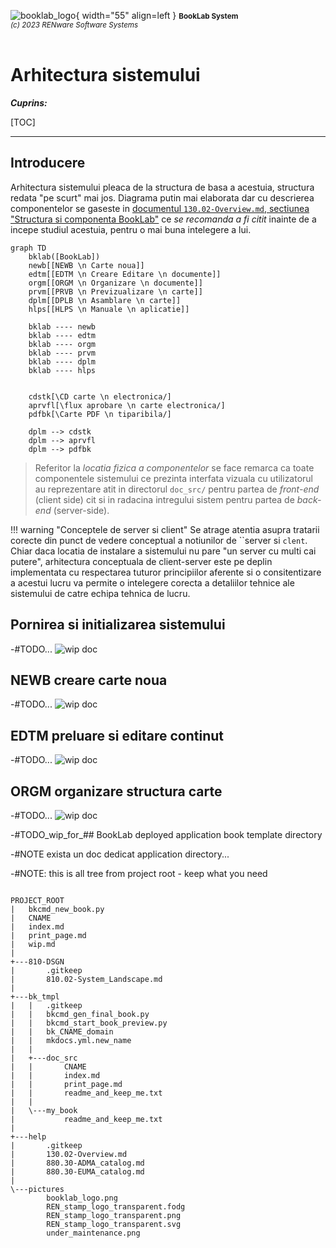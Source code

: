 ![booklab_logo](../pictures/booklab_logo.png){ width="55" align=left }
<small markdown>**BookLab System**<br>
*(c) 2023 RENware Software Systems*
</small><br><br>


# Arhitectura sistemului



***Cuprins:***

[TOC]

***




## Introducere

Arhitectura sistemului pleaca de la structura de basa a acestuia, structura redata "pe scurt" mai jos. Diagrama putin mai elaborata dar cu descrierea componentelor se gaseste in [documentul `130.02-Overview.md`, sectiunea "Structura si componenta BookLab"](../help/130.02-Overview.md#structura-si-componenta-booklab) ce *se recomanda a fi citit* inainte de a incepe studiul acestuia, pentru o mai buna intelegere a lui.


``` mermaid
graph TD
    bklab([BookLab])
    newb[[NEWB \n Carte noua]]
    edtm[[EDTM \n Creare Editare \n documente]]
    orgm[[ORGM \n Organizare \n documente]]
    prvm[[PRVB \n Previzualizare \n carte]]
    dplm[[DPLB \n Asamblare \n carte]]
    hlps[[HLPS \n Manuale \n aplicatie]]

    bklab ---- newb
    bklab ---- edtm
    bklab ---- orgm
    bklab ---- prvm
    bklab ---- dplm
    bklab ---- hlps


    cdstk[\CD carte \n electronica/]
    aprvfl[\flux aprobare \n carte electronica/]
    pdfbk[\Carte PDF \n tiparibila/]

    dplm --> cdstk
    dplm --> aprvfl
    dplm --> pdfbk
```

>Referitor la *locatia fizica a componentelor* se face remarca ca toate componentele sistemului ce prezinta interfata vizuala cu utilizatorul au reprezentare atit in directorul `doc_src/` pentru partea de *front-end* (client side) cit si in radacina intregului sistem pentru partea de *back-end* (server-side).


!!! warning "Conceptele de server si client"
    Se atrage atentia asupra tratarii corecte din punct de vedere conceptual a notiunilor de ``server  si `clent`. Chiar daca locatia de instalare a sistemului nu pare "un server cu multi cai putere", arhitectura conceptuala de client-server este pe deplin implementata cu respectarea tuturor principiilor aferente si o consitentizare a acestui lucru va permite o intelegere corecta a detaliilor tehnice ale sistemului de catre echipa tehnica de lucru.




## Pornirea si initializarea sistemului

-#TODO... ![wip doc](../pictures/under_maintenance.png)




## NEWB creare carte noua

-#TODO... ![wip doc](../pictures/under_maintenance.png)




## EDTM preluare si editare continut

-#TODO... ![wip doc](../pictures/under_maintenance.png)



## ORGM organizare structura carte

-#TODO... ![wip doc](../pictures/under_maintenance.png)









-#TODO_wip_for_## BookLab deployed application book template directory

-#NOTE exista un doc dedicat application directory...


-#NOTE: this is all tree from project root - keep what you need

```tree

PROJECT_ROOT
|   bkcmd_new_book.py
|   CNAME
|   index.md
|   print_page.md
|   wip.md
|   
+---810-DSGN
|       .gitkeep
|       810.02-System_Landscape.md
|       
+---bk_tmpl
|   |   .gitkeep
|   |   bkcmd_gen_final_book.py
|   |   bkcmd_start_book_preview.py
|   |   bk_CNAME_domain
|   |   mkdocs.yml.new_name
|   |   
|   +---doc_src
|   |       CNAME
|   |       index.md
|   |       print_page.md
|   |       readme_and_keep_me.txt
|   |       
|   \---my_book
|           readme_and_keep_me.txt
|           
+---help
|       .gitkeep
|       130.02-Overview.md
|       880.30-ADMA_catalog.md
|       880.30-EUMA_catalog.md
|       
\---pictures
        booklab_logo.png
        REN_stamp_logo_transparent.fodg
        REN_stamp_logo_transparent.png
        REN_stamp_logo_transparent.svg
        under_maintenance.png


```



